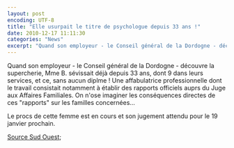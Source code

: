 ```yaml
---
layout: post
encoding: UTF-8
title: "Elle usurpait le titre de psychologue depuis 33 ans !"
date: 2010-12-17 11:11:30
categories: "News"
excerpt: "Quand son employeur - le Conseil général de la Dordogne - découvre la supercherie, Mme B. sévissait déjà depuis 33 ans, dont 9 dans leurs services, et ce, sans aucun diplme !"
---
```

Quand son employeur - le Conseil général de la Dordogne - découvre la supercherie, Mme B. sévissait déjà depuis 33 ans, dont 9 dans leurs services, et ce, sans aucun diplme !
Une affabulatrice professionnelle dont le travail consistait notamment à établir des rapports officiels auprs du Juge aux Affaires Familiales. On n'ose imaginer les conséquences directes de ces "rapports" sur les familles concernées...  
  
Le procs de cette femme est en cours et son jugement attendu pour le 19 janvier prochain.   
  
[Source Sud Ouest](http://www.sudouest.fr/2010/12/14/les-trente-annees-de-mensonge-de-la-psychologue-266771-4778.php);